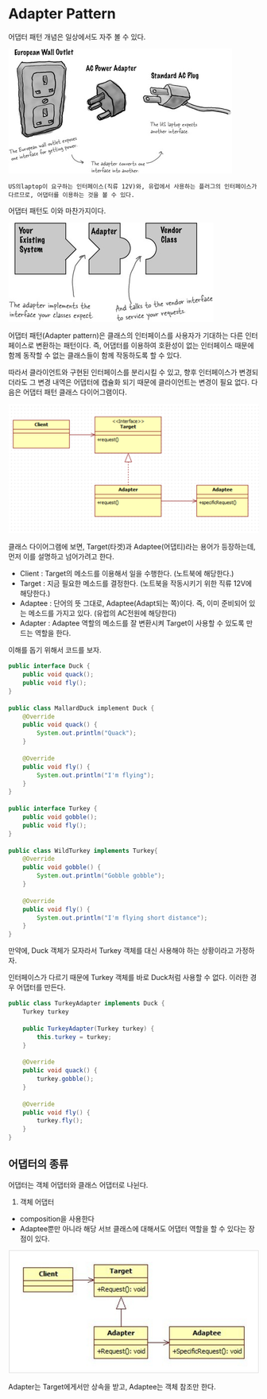 # Adapter Pattern

어댑터 패턴 개념은 일상에서도 자주 볼 수 있다.

![Adapter_1](/image/adapter_1.jpg)

	US의laptop이 요구하는 인터페이스(직류 12V)와, 유럽에서 사용하는 플러그의 인터페이스가 다르므로, 어댑터를 이용하는 것을 볼 수 있다.

어댑터 패턴도 이와 마찬가지이다.

![Adapter_2](/image/adapter_2.jpg)

어댑터 패턴(Adapter pattern)은 클래스의 인터페이스를 사용자가 기대하는 다른 인터페이스로 변환하는 패턴이다. 즉, 어댑터를 이용하여 호환성이 없는 인터페이스 때문에 함께 동작할 수 없는 클래스들이 함께 작동하도록 할 수 있다.

따라서 클라이언트와 구현된 인터페이스를 분리시킬 수 있고, 향후 인터페이스가 변경되더라도 그 변경 내역은 어댑터에 캡슐화 되기 때문에 클라이언트는 변경이 필요 없다. 다음은 어댑터 패턴 클래스 다이어그램이다.

![class-diagram](/image/adapter_pattern_cd.png)

클래스 다이어그램에 보면, Target(타겟)과 Adaptee(어댑티)라는 용어가 등장하는데, 먼저 이를 설명하고 넘어가려고 한다.

* Client : Target의 메소드를 이용해서 일을 수행한다. (노트북에 해당한다.)
* Target : 지금 필요한 메소드를 결정한다. (노트북을 작동시키기 위한 직류 12V에 해당한다.)
* Adaptee : 단어의 뜻 그대로, Adaptee(Adapt되는 쪽)이다. 즉, 이미 준비되어 있는 메소드를 가지고 있다. (유럽의 AC전원에 해당한다) 
* Adapter : Adaptee 역할의 메소드를 잘 변환시켜 Target이 사용할 수 있도록 만드는 역할을 한다.

이해를 돕기 위해서 코드를 보자.

```java
public interface Duck {
	public void quack();
	public void fly();
}

public class MallardDuck implement Duck {
	@Override
	public void quack() {
		System.out.println("Quack");
	}

	@Override
	public void fly() {
		System.out.println("I'm flying");
	}
}

public interface Turkey {
	public void gobble();
	public void fly();
}

public class WildTurkey implements Turkey{
	@Override
	public void gobble() {
		System.out.println("Gobble gobble");
	}

	@Override
	public void fly() {
		System.out.println("I'm flying short distance");
	}
}
```

만약에, Duck 객체가 모자라서 Turkey 객체를 대신 사용해야 하는 상황이라고 가정하자.

인터페이스가 다르기 때문에 Turkey 객체를 바로 Duck처럼 사용할 수 없다. 이러한 경우 어댑터를 만든다.

```java
public class TurkeyAdapter implements Duck {
	Turkey turkey

	public TurkeyAdapter(Turkey turkey) {
		this.turkey = turkey;
	}

	@Override
	public void quack() {
		turkey.gobble();
	}

	@Override
	public void fly() {
		turkey.fly();
	}
}
```

## 어댑터의 종류

어댑터는 객체 어댑터와 클래스 어댑터로 나뉜다.

1. 객체 어댑터
* composition을 사용한다
* Adaptee뿐만 아니라 해당 서브 클래스에 대해서도 어댑터 역할을 할 수 있다는 장점이 있다.

![object_adapter](/image/object-adapter.png)

Adapter는 Target에게서만 상속을 받고, Adaptee는 객체 참조만 한다.

